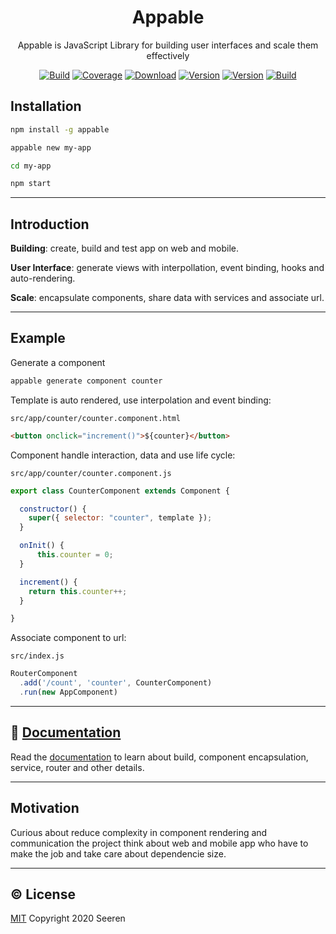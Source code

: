 <h1 align="center">Appable</h2>

<p align="center">
Appable is JavaScript Library for building user interfaces and scale them effectively
</p>

<p align="center">
<a href="https://travis-ci.org/seeren/appable"><img src="https://travis-ci.org/seeren/appable.svg?branch=master" alt="Build"></a>
<a href="https://coveralls.io/github/seeren/appable?branch=master"><img src="https://coveralls.io/repos/github/seeren/appable/badge.svg?branch=master" alt="Coverage"></a>
<a href="https://www.npmjs.com/package/appable"><img src="https://img.shields.io/npm/dt/appable.svg" alt="Download"></a>
<a href="https://www.npmjs.com/package/appable"><img src="https://img.shields.io/npm/v/appable.svg" alt="Version"></a>
<a href="./LICENSE"><img src="https://img.shields.io/npm/l/appable.svg" alt="Version"></a>
<a href="https://www.codacy.com/manual/seeren/appable?utm_source=github.com&amp;utm_medium=referral&amp;utm_content=seeren/appable&amp;utm_campaign=Badge_Grade"><img src="https://api.codacy.com/project/badge/Grade/5de3e97bcbe74350a5a6c47b99b4b735" alt="Build"></a>
</p>

## Installation

```bash
npm install -g appable

appable new my-app

cd my-app

npm start
```

___

## Introduction

**Building**: create, build and test app on web and mobile.

**User Interface**: generate views with interpollation, event binding, hooks and auto-rendering.

**Scale**: encapsulate components, share data with services and associate url.

___

## Example

Generate a component

```bash
appable generate component counter
```

Template is auto rendered, use interpolation and event binding:

`src/app/counter/counter.component.html`

```html
<button onclick="increment()">${counter}</button>
```

Component handle interaction, data and use life cycle:

`src/app/counter/counter.component.js`

```js
export class CounterComponent extends Component {

  constructor() {
    super({ selector: "counter", template });
  }

  onInit() {
      this.counter = 0;
  }

  increment() {
    return this.counter++;
  }

}
```

Associate component to url:

`src/index.js`

```js
RouterComponent
  .add('/count', 'counter', CounterComponent)
  .run(new AppComponent)
```
___

## 📘 [Documentation](https://github.com/seeren/appable/wiki/)

Read the [documentation](https://github.com/seeren/appable/wiki) to learn about build, component encapsulation, service, router and other details.

___

## Motivation

Curious about reduce complexity in component rendering and communication the project think about web and mobile app who have to make the job and take care about dependencie size.

___

## ©️ License

[MIT](LICENSE) Copyright 2020 Seeren
